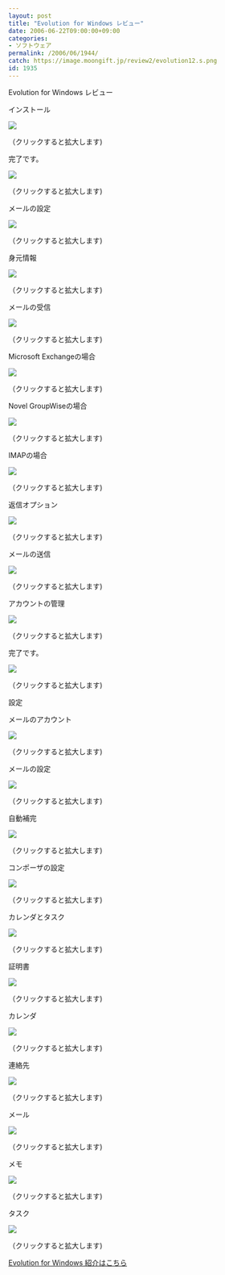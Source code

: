 ```yaml
---
layout: post
title: "Evolution for Windows レビュー"
date: 2006-06-22T09:00:00+09:00
categories:
- ソフトウェア
permalink: /2006/06/1944/
catch: https://image.moongift.jp/review2/evolution12.s.png
id: 1935
---
```

Evolution for Windows レビュー  
<!--more-->

インストール

  

[![](https://image.moongift.jp/review2/evolution1.s.png)](https://image.moongift.jp/review2/evolution1.png)  
  
（クリックすると拡大します)

  

完了です。

  

[![](https://image.moongift.jp/review2/evolution2.s.png)](https://image.moongift.jp/review2/evolution2.png)  
  
（クリックすると拡大します)

  

メールの設定

  

[![](https://image.moongift.jp/review2/evolution3.s.png)](https://image.moongift.jp/review2/evolution3.png)  
  
（クリックすると拡大します)

  

身元情報

  

[![](https://image.moongift.jp/review2/evolution4.s.png)](https://image.moongift.jp/review2/evolution4.png)  
  
（クリックすると拡大します)

  

メールの受信

  

[![](https://image.moongift.jp/review2/evolution5.s.png)](https://image.moongift.jp/review2/evolution5.png)  
  
（クリックすると拡大します)

  

Microsoft Exchangeの場合

  

[![](https://image.moongift.jp/review2/evolution6.s.png)](https://image.moongift.jp/review2/evolution6.png)  
  
（クリックすると拡大します)

  

Novel GroupWiseの場合

  

[![](https://image.moongift.jp/review2/evolution7.s.png)](https://image.moongift.jp/review2/evolution7.png)  
  
（クリックすると拡大します)

  

IMAPの場合

  

[![](https://image.moongift.jp/review2/evolution8.s.png)](https://image.moongift.jp/review2/evolution8.png)  
  
（クリックすると拡大します)

  

返信オプション

  

[![](https://image.moongift.jp/review2/evolution9.s.png)](https://image.moongift.jp/review2/evolution9.png)  
  
（クリックすると拡大します)

  

メールの送信

  

[![](https://image.moongift.jp/review2/evolution10.s.png)](https://image.moongift.jp/review2/evolution10.png)  
  
（クリックすると拡大します)

  

アカウントの管理

  

[![](https://image.moongift.jp/review2/evolution11.s.png)](https://image.moongift.jp/review2/evolution11.png)  
  
（クリックすると拡大します)

  

完了です。

  

[![](https://image.moongift.jp/review2/evolution12.s.png)](https://image.moongift.jp/review2/evolution12.png)  
  
（クリックすると拡大します)

  

設定

  

メールのアカウント

  

[![](https://image.moongift.jp/review2/evolution13.s.png)](https://image.moongift.jp/review2/evolution13.png)  
  
（クリックすると拡大します)

  

メールの設定

  

[![](https://image.moongift.jp/review2/evolution14.s.png)](https://image.moongift.jp/review2/evolution14.png)  
  
（クリックすると拡大します)

  

自動補完

  

[![](https://image.moongift.jp/review2/evolution15.s.png)](https://image.moongift.jp/review2/evolution15.png)  
  
（クリックすると拡大します)

  

コンポーザの設定

  

[![](https://image.moongift.jp/review2/evolution16.s.png)](https://image.moongift.jp/review2/evolution16.png)  
  
（クリックすると拡大します)

  

カレンダとタスク

  

[![](https://image.moongift.jp/review2/evolution17.s.png)](https://image.moongift.jp/review2/evolution17.png)  
  
（クリックすると拡大します)

  

証明書

  

[![](https://image.moongift.jp/review2/evolution18.s.png)](https://image.moongift.jp/review2/evolution18.png)  
  
（クリックすると拡大します)

  

カレンダ

  

[![](https://image.moongift.jp/review2/evolution19.s.png)](https://image.moongift.jp/review2/evolution19.png)  
  
（クリックすると拡大します)

  

連絡先

  

[![](https://image.moongift.jp/review2/evolution20.s.png)](https://image.moongift.jp/review2/evolution20.png)  
  
（クリックすると拡大します)

  

メール

  

[![](https://image.moongift.jp/review2/evolution22.s.png)](https://image.moongift.jp/review2/evolution22.png)  
  
（クリックすると拡大します)

  

メモ

  

[![](https://image.moongift.jp/review2/evolution23.s.png)](https://image.moongift.jp/review2/evolution23.png)  
  
（クリックすると拡大します)

  

タスク

  

[![](https://image.moongift.jp/review2/evolution24.s.png)](https://image.moongift.jp/review2/evolution24.png)  
  
（クリックすると拡大します)

  

[Evolution for Windows 紹介はこちら](http://oss.moongift.jp/intro/i-1943.html)

